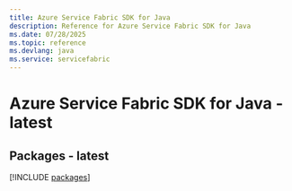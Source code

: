 ```yaml
---
title: Azure Service Fabric SDK for Java
description: Reference for Azure Service Fabric SDK for Java
ms.date: 07/28/2025
ms.topic: reference
ms.devlang: java
ms.service: servicefabric
---
```

# Azure Service Fabric SDK for Java - latest
## Packages - latest
[!INCLUDE [packages](service-fabric-index.md)]